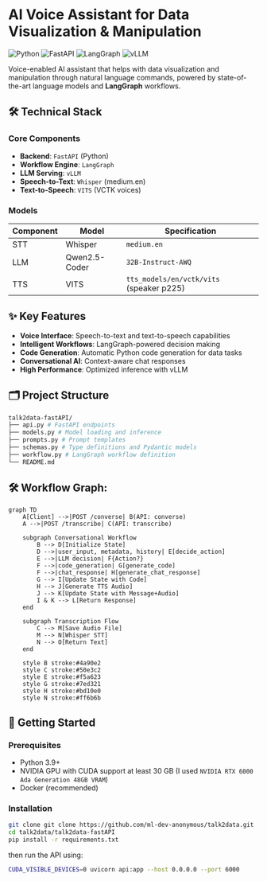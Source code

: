 # AI Voice Assistant for Data Visualization & Manipulation

![Python](https://img.shields.io/badge/python-3.9+-blue.svg)
![FastAPI](https://img.shields.io/badge/FastAPI-0.95+-green.svg)
![LangGraph](https://img.shields.io/badge/LangGraph-0.0.5+-orange.svg)
![vLLM](https://img.shields.io/badge/vLLM-0.2.5+-yellow.svg)

Voice-enabled AI assistant that helps with data visualization and manipulation through natural language commands, powered by state-of-the-art language models and **LangGraph** workflows.

## 🛠️ Technical Stack

### Core Components
- **Backend**: `FastAPI` (Python)
- **Workflow Engine**: `LangGraph`
- **LLM Serving**: `vLLM`
- **Speech-to-Text**: `Whisper` (medium.en)
- **Text-to-Speech**: `VITS` (VCTK voices)

### Models
| Component | Model | Specification |
|-----------|-------|---------------|
| STT | Whisper | `medium.en` |
| LLM | Qwen2.5-Coder | `32B-Instruct-AWQ` |
| TTS | VITS | `tts_models/en/vctk/vits` (speaker p225) |


## ✨ Key Features

- **Voice Interface**: Speech-to-text and text-to-speech capabilities
- **Intelligent Workflows**: LangGraph-powered decision making
- **Code Generation**: Automatic Python code generation for data tasks
- **Conversational AI**: Context-aware chat responses
- **High Performance**: Optimized inference with vLLM


## 🗂 Project Structure
```bash
talk2data-fastAPI/
├── api.py # FastAPI endpoints
├── models.py # Model loading and inference
├── prompts.py # Prompt templates
├── schemas.py # Type definitions and Pydantic models
├── workflow.py # LangGraph workflow definition
└── README.md
```

## 🛠️ Workflow Graph:

```mermaid
graph TD
    A[Client] -->|POST /converse| B(API: converse)
    A -->|POST /transcribe| C(API: transcribe)
    
    subgraph Conversational Workflow
        B --> D[Initialize State]
        D -->|user_input, metadata, history| E[decide_action]
        E -->|LLM decision| F{Action?}
        F -->|code_generation| G[generate_code]
        F -->|chat_response| H[generate_chat_response]
        G --> I[Update State with Code]
        H --> J[Generate TTS Audio]
        J --> K[Update State with Message+Audio]
        I & K --> L[Return Response]
    end
    
    subgraph Transcription Flow
        C --> M[Save Audio File]
        M --> N[Whisper STT]
        N --> O[Return Text]
    end
    
    style B stroke:#4a90e2
    style C stroke:#50e3c2
    style E stroke:#f5a623
    style G stroke:#7ed321
    style H stroke:#bd10e0
    style N stroke:#ff6b6b
```


## 🚀 Getting Started

### Prerequisites
- Python 3.9+
- NVIDIA GPU with CUDA support at least 30 GB (I used `NVIDIA RTX 6000 Ada Generation 48GB VRAM`) 
- Docker (recommended)

### Installation
```bash
git clone git clone https://github.com/ml-dev-anonymous/talk2data.git
cd talk2data/talk2data-fastAPI
pip install -r requirements.txt
```

then run the API using:
```bash
CUDA_VISIBLE_DEVICES=0 uvicorn api:app --host 0.0.0.0 --port 6000
```
